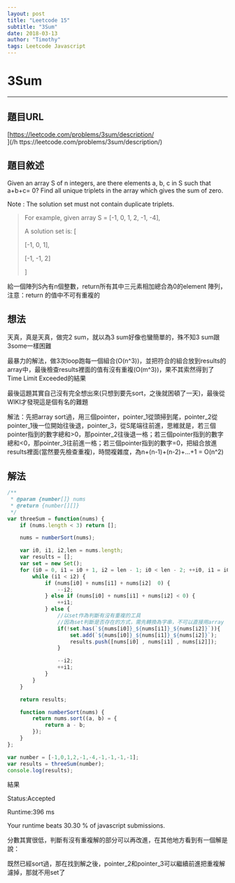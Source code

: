 ```yaml
---
layout: post
title: "Leetcode 15"
subtitle: "3Sum"
date: 2018-03-13
author: "Timothy"
tags: Leetcode Javascript
---
```

# 3Sum

---

## 題目URL

[https://leetcode.com/problems/3sum/description/  
](/h ttps://leetcode.com/problems/3sum/description/)

## 題目敘述

Given an array S of n integers, are there elements a, b, c in S such that a+b+c= 0? Find all unique triplets in the array which gives the sum of zero.

Note : The solution set must not contain duplicate triplets.

> For example, given array S = \[-1, 0, 1, 2, -1, -4\],
>
> A solution set is: \[
>
> \[-1, 0, 1\],
>
> \[-1, -1, 2\]
>
> \]

給一個陣列S內有n個整數，return所有其中三元素相加總合為0的element 陣列，注意：return 的值中不可有重複的

## 想法

天真，真是天真，做完2 sum，就以為3 sum好像也蠻簡單的，殊不知3 sum跟3some一樣困難

最暴力的解法，做3次loop跑每一個組合\(O\(n^3\)\)，並把符合的組合放到results的array中，最後檢查results裡面的值有沒有重複\(O\(m^3\)\)，果不其索然得到了Time Limit Exceeded的結果

最後這題其實自己沒有完全想出來\(只想到要先sort，之後就困頓了一天\)，最後從WIKI才發現這是個有名的難題

解法：先把array sort過，用三個pointer，pointer\_1從頭掃到尾，pointer\_2從pointer\_1後一位開始往後退，pointer\_3，從S尾端往前進，思維就是，若三個pointer指到的數字總和&gt;0，那pointer\_2往後退一格；若三個pointer指到的數字總和&lt;0，那pointer\_3往前進一格；若三個pointer指到的數字=0，把組合放進results裡面\(當然要先檢查重複\)，時間複雜度，為n+\(n-1\)+\(n-2\)+...+1 = O\(n^2\)

## 解法

 ```js
 /**
  * @param {number[]} nums
  * @return {number[][]}
  */
 var threeSum = function(nums) {
     if (nums.length < 3) return [];

     nums = numberSort(nums);

     var i0, i1, i2,len = nums.length;
     var results = [];
     var set = new Set();
     for (i0 = 0, i1 = i0 + 1, i2 = len - 1; i0 < len - 2; ++i0, i1 = i0 + 1, i2 = len - 1) {
         while (i1 < i2) {
             if (nums[i0] + nums[i1] + nums[i2]  0) {
                 --i2;
             } else if (nums[i0] + nums[i1] + nums[i2] < 0) {
                 ++i1;
             } else {
                 //以set作為判斷有沒有重複的工具
                 //因為set判斷是否存在的方式，需先轉換為字串，不可以直接用array
                 if(!set.has(`${nums[i0]}_${nums[i1]}_${nums[i2]}`)){
                     set.add(`${nums[i0]}_${nums[i1]}_${nums[i2]}`);
                     results.push([nums[i0] , nums[i1] , nums[i2]]);
                 }

                 --i2;
                 ++i1;
             }
         }
     }

     return results;

     function numberSort(nums) {
         return nums.sort((a, b) = {
             return a - b;
         });
     }
 };

 var number = [-1,0,1,2,-1,-4,-1,-1,-1,-1];
 var results = threeSum(number);
 console.log(results);
 ```

結果

Status:Accepted

Runtime:396 ms

Your runtime beats 30.30 % of javascript submissions.

分數其實很低，判斷有沒有重複解的部分可以再改進，在其他地方看到有一個解是說：

既然已經sort過，那在找到解之後，pointer\_2和pointer\_3可以繼續前進把重複解濾掉，那就不用set了
